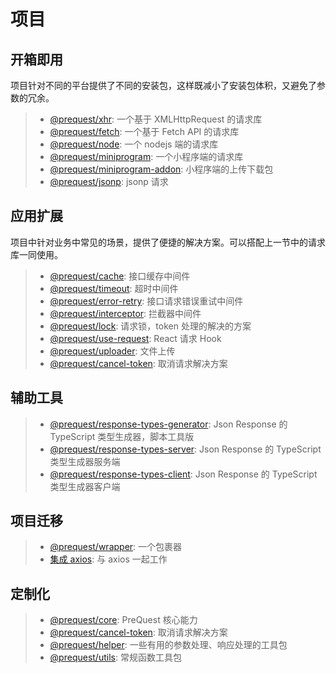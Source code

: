 # 项目

## 开箱即用

项目针对不同的平台提供了不同的安装包，这样既减小了安装包体积，又避免了参数的冗余。

> - [@prequest/xhr](/xhr ':target=_self'): 一个基于 XMLHttpRequest 的请求库
> - [@prequest/fetch](/fetch ':target=_self'): 一个基于 Fetch API 的请求库
> - [@prequest/node](/node ':target=_self'): 一个 nodejs 端的请求库
> - [@prequest/miniprogram](/miniprogram ':target=_self'): 一个小程序端的请求库
> - [@prequest/miniprogram-addon](/miniprogram-addon ':target=_self'): 小程序端的上传下载包
> - [@prequest/jsonp](/jsonp ':target=_self'): jsonp 请求

## 应用扩展

项目中针对业务中常见的场景，提供了便捷的解决方案。可以搭配上一节中的请求库一同使用。

> - [@prequest/cache](/cache ':target=_self'): 接口缓存中间件
> - [@prequest/timeout](/timeout ':target=_self'): 超时中间件
> - [@prequest/error-retry](/error-retry ':target=_self'): 接口请求错误重试中间件
> - [@prequest/interceptor](/interceptor ':target=_self'): 拦截器中间件
> - [@prequest/lock](/lock ':target=_self'): 请求锁，token 处理的解决的方案
> - [@prequest/use-request](/use-request ':target=_self'): React 请求 Hook
> - [@prequest/uploader](/uploader ':target=_self'): 文件上传
> - [@prequest/cancel-token](/cancel-token ':target=_self'): 取消请求解决方案

## 辅助工具

> - [@prequest/response-types-generator](/response-types-generator ':target=_self'): Json Response 的 TypeScript 类型生成器，脚本工具版
> - [@prequest/response-types-server](/response-types-server ':target=_self'): Json Response 的 TypeScript 类型生成器服务端
> - [@prequest/response-types-client](/response-types-client ':target=_self'): Json Response 的 TypeScript 类型生成器客户端

## 项目迁移

> - [@prequest/wrapper](/wrapper ':target=_self'): 一个包裹器
> - [集成 axios](/work-with-axios ':target=_self'): 与 axios 一起工作

## 定制化

> - [@prequest/core](/core ':target=_self'): PreQuest 核心能力
> - [@prequest/cancel-token](/cancel-token ':target=_self'): 取消请求解决方案
> - [@prequest/helper](https://github.com/xdoer/PreQuest/tree/main/packages/helper ':target=_blank'): 一些有用的参数处理、响应处理的工具包
> - [@prequest/utils](https://github.com/xdoer/PreQuest/tree/main/packages/utils ':target=_blank'): 常规函数工具包
